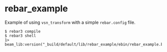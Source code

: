 # rebar_example

Example of using `vsn_transform` with a simple `rebar.config` file.

```
$ rebar3 compile
$ rebar3 shell
1> beam_lib:version("_build/default/lib/rebar_example/ebin/rebar_example.beam").
```
